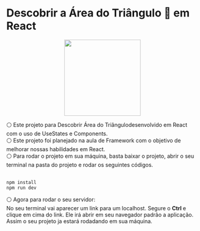 # Descobrir a Área do Triângulo 📐 em React

<p align="center">
  <img src="https://media.discordapp.net/attachments/776979897763627029/1026617568515063828/triangulo_2.png" width="200" />
</p>

<div> ⚪ Este projeto para Descobrir Área do Triângulodesenvolvido em React com o uso de UseStates e Components. <br> ⚪ Este projeto foi planejado na aula de Framework com o objetivo de melhorar nossas habilidades em React. <br>⚪ Para rodar o projeto em sua máquina, basta baixar o projeto, abrir o seu terminal na pasta do projeto e rodar os seguintes códigos. </div> <br>

```
npm install 
npm run dev
```

⚪ Agora para rodar o seu servidor: <br>
No seu terminal vai aparecer um link para um localhost. Segure o <b> Ctrl </b> e clique em cima do link. Ele irá abrir em seu navegador padrão a aplicação. Assim o seu projeto ja estará rodadando em sua máquina. <br>

